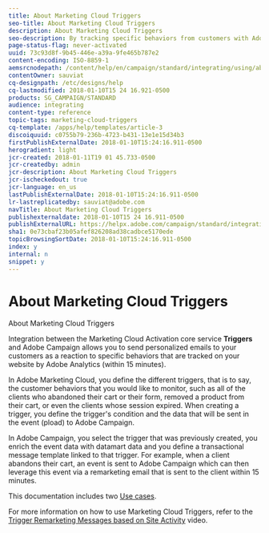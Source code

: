 ```yaml
---
title: About Marketing Cloud Triggers
seo-title: About Marketing Cloud Triggers
description: About Marketing Cloud Triggers
seo-description: By tracking specific behaviors from customers with Adobe Analytics, you can now send personalized emails to your customers in Adobe Campaign.
page-status-flag: never-activated
uuid: 73c93d8f-9b45-446e-a39a-9fe465b787e2
content-encoding: ISO-8859-1
aemsrcnodepath: /content/help/en/campaign/standard/integrating/using/about-marketing-cloud-triggers
contentOwner: sauviat
cq-designpath: /etc/designs/help
cq-lastmodified: 2018-01-10T15 24 16.921-0500
products: SG_CAMPAIGN/STANDARD
audience: integrating
content-type: reference
topic-tags: marketing-cloud-triggers
cq-template: /apps/help/templates/article-3
discoiquuid: c0755b79-236b-4723-b431-13e1e15d34b3
firstPublishExternalDate: 2018-01-10T15:24:16.911-0500
herogradient: light
jcr-created: 2018-01-11T19 01 45.733-0500
jcr-createdby: admin
jcr-description: About Marketing Cloud Triggers
jcr-ischeckedout: true
jcr-language: en_us
lastPublishExternalDate: 2018-01-10T15:24:16.911-0500
lr-lastreplicatedby: sauviat@adobe.com
navTitle: About Marketing Cloud Triggers
publishexternaldate: 2018-01-10T15 24 16.911-0500
publishExternalURL: https://helpx.adobe.com/campaign/standard/integrating/using/about-marketing-cloud-triggers.html
sha1: 0e73cbaf23b05afef826208ad38cadbce5170ede
topicBrowsingSortDate: 2018-01-10T15:24:16.911-0500
index: y
internal: n
snippet: y
---
```


# About Marketing Cloud Triggers

About Marketing Cloud Triggers

Integration between the Marketing Cloud Activation core service **Triggers** and Adobe Campaign allows you to send personalized emails to your customers as a reaction to specific behaviors that are tracked on your website by Adobe Analytics (within 15 minutes).

In Adobe Marketing Cloud, you define the different triggers, that is to say, the customer behaviors that you would like to monitor, such as all of the clients who abandoned their cart or their form, removed a product from their cart, or even the clients whose session expired. When creating a trigger, you define the trigger's condition and the data that will be sent in the event (pload) to Adobe Campaign.

In Adobe Campaign, you select the trigger that was previously created, you enrich the event data with datamart data and you define a transactional message template linked to that trigger. For example, when a client abandons their cart, an event is sent to Adobe Campaign which can then leverage this event via a remarketing email that is sent to the client within 15 minutes.

This documentation includes two [Use cases](../../integrating/using/use-cases.md).

For more information on how to use Marketing Cloud Triggers, refer to the [Trigger Remarketing Messages based on Site Activity](https://helpx.adobe.com/marketing-cloud/how-to/email-marketing.html) video.
